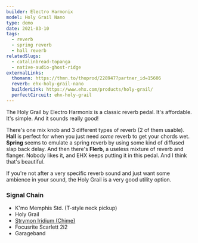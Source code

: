 ```yaml
---
builder: Electro Harmonix
model: Holy Grail Nano
type: demo
date: 2021-03-10
tags:
  - reverb
  - spring reverb
  - hall reverb
relatedSlugs:
  - catalinbread-topanga
  - native-audio-ghost-ridge
externalLinks:
  thomann: https://thmn.to/thoprod/228947?partner_id=15606
  reverb: ehx-holy-grail-nano
  builderLink: https://www.ehx.com/products/holy-grail/
  perfectCircuit: ehx-holy-grail
---
```


The Holy Grail by Electro Harmonix is a classic reverb pedal. It's affordable. It's simple. And it sounds really good!

There's one mix knob and 3 different types of reverb (2 of them usable). **Hall** is perfect for when you just need _some_ reverb to get your chords wet. **Spring** seems to emulate a spring reverb by using some kind of diffused slap back delay. And then there's **Flerb**, a useless mixture of reverb and flanger. Nobody likes it, and EHX keeps putting it in this pedal. And I think that's beautiful.

If you're not after a very specific reverb sound and just want some ambience in your sound, the Holy Grail is a very good utility option.

### Signal Chain

- K'mo Memphis Std. (T-style neck pickup)
- Holy Grail
- [Strymon Iridium (Chime)](/demos/strymon-iridium)
- Focusrite Scarlett 2i2
- Garageband
